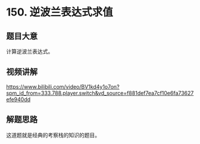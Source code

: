 # 150. 逆波兰表达式求值

## 题目大意
计算逆波兰表达式。

## 视频讲解
https://www.bilibili.com/video/BV1kd4y1o7on?spm_id_from=333.788.player.switch&vd_source=f881def7ea7cf10e6fa73627efe940dd

## 解题思路
这道题就是经典的考察栈的知识的题目。
